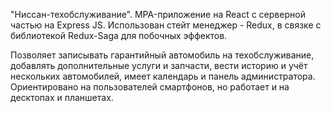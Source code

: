 "Ниссан-техобслуживание".
MPA-приложение на React с серверной частью на Express JS.
Использован стейт менеджер - Redux, в связке с библиотекой Redux-Saga для побочных эффектов.

Позволяет записывать гарантийный автомобиль на техобслуживание, добавлять дополнительные услуги и запчасти, вести историю и учёт нескольких автомобилей, имеет календарь и панель администратора.
Ориентировано на пользователей смартфонов, но работает и на десктопах и планшетах.
